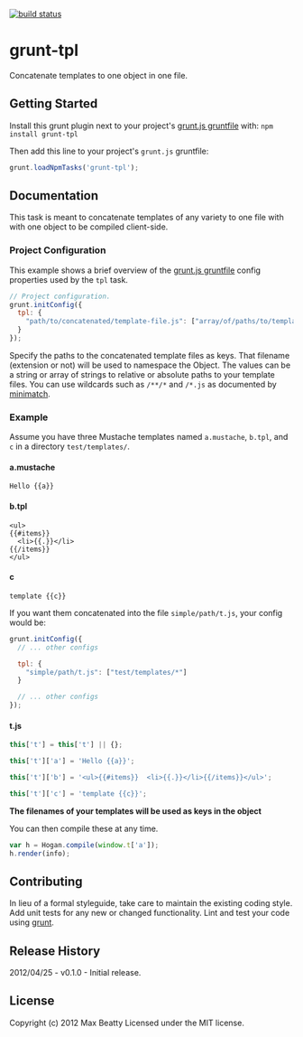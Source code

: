 [![build status](https://secure.travis-ci.org/reputation/grunt-tpl.png)](http://travis-ci.org/reputation/grunt-tpl)
# grunt-tpl

Concatenate templates to one object in one file.

## Getting Started
Install this grunt plugin next to your project's [grunt.js gruntfile][getting_started] with: `npm install grunt-tpl`

Then add this line to your project's `grunt.js` gruntfile:

```javascript
grunt.loadNpmTasks('grunt-tpl');
```

[grunt]: https://github.com/cowboy/grunt
[getting_started]: https://github.com/cowboy/grunt/blob/master/docs/getting_started.md

## Documentation

This task is meant to concatenate templates of any variety to one file with with one object to be compiled client-side.

### Project Configuration
This example shows a brief overview of the [grunt.js gruntfile][getting_started] config properties used by the `tpl` task.

```javascript
// Project configuration.
grunt.initConfig({
  tpl: {
    "path/to/concatenated/template-file.js": ["array/of/paths/to/templates/**/*", "/exact/location/of/template.mustache"]
  }
});
```

Specify the paths to the concatenated template files as keys. That filename (extension or not) will be used to namespace the Object. The values can be a string or array of strings to relative or absolute paths to your template files. You can use wildcards such as `/**/*` and `/*.js` as documented by [minimatch](https://github.com/isaacs/minimatch).

### Example

Assume you have three Mustache templates named `a.mustache`, `b.tpl`, and `c` in a directory `test/templates/`.

#### a.mustache

    Hello {{a}}

#### b.tpl

    <ul>
    {{#items}}
      <li>{{.}}</li>
    {{/items}}
    </ul>

#### c

    template {{c}}

If you want them concatenated into the file `simple/path/t.js`, your config would be:

```javascript
grunt.initConfig({
  // ... other configs

  tpl: {
    "simple/path/t.js": ["test/templates/*"]
  }

  // ... other configs
});
```

#### t.js

```javascript
this['t'] = this['t'] || {};

this['t']['a'] = 'Hello {{a}}';

this['t']['b'] = '<ul>{{#items}}  <li>{{.}}</li>{{/items}}</ul>';

this['t']['c'] = 'template {{c}}';
```

**The filenames of your templates will be used as keys in the object**

You can then compile these at any time.

```javascript
var h = Hogan.compile(window.t['a']);
h.render(info);
```

## Contributing
In lieu of a formal styleguide, take care to maintain the existing coding style. Add unit tests for any new or changed functionality. Lint and test your code using [grunt][grunt].

## Release History
2012/04/25 - v0.1.0 - Initial release.

## License
Copyright (c) 2012 Max Beatty
Licensed under the MIT license.
